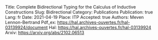Title: Complete Bidirectional Typing for the Calculus of Inductive Constructions 
Slug: Bidirectional
Category: Publications
Publication: true
Lang: fr
Date: 2021-04-19
Place: ITP
Accepted: true
Authors: Meven Lennon-Bertrand
Pdf_ex: https://hal.archives-ouvertes.fr/hal-03139924/document
Hal: https://hal.archives-ouvertes.fr/hal-03139924
Arxiv: https://arxiv.org/abs/2102.06513